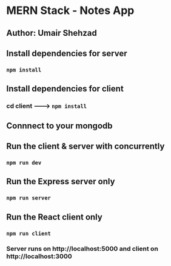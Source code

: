 # MERN Stack - Notes App

## Author: Umair Shehzad

## Install dependencies for server

### `npm install`

## Install dependencies for client

### cd client ---> `npm install`

## Connnect to your mongodb

## Run the client & server with concurrently

### `npm run dev`

## Run the Express server only

### `npm run server`

## Run the React client only

### `npm run client`

### Server runs on http://localhost:5000 and client on http://localhost:3000
